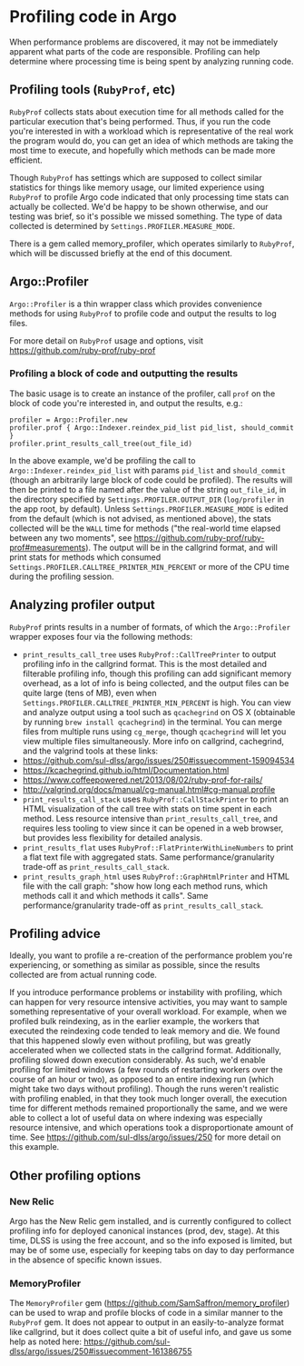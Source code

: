# Profiling code in Argo

When performance problems are discovered, it may not be immediately apparent what parts of the code are responsible.  Profiling can help determine where processing time is being spent by analyzing running code.


## Profiling tools (`RubyProf`, etc)

`RubyProf` collects stats about execution time for all methods called for the particular execution that's being performed.  Thus, if you run the code you're interested in with a workload which is representative of the real work the program would do, you can get an idea of which methods are taking the most time to execute, and hopefully which methods can be made more efficient.

Though `RubyProf` has settings which are supposed to collect similar statistics for things like memory usage, our limited experience using `RubyProf` to profile Argo code indicated that only processing time stats can actually be collected.  We'd be happy to be shown otherwise, and our testing was brief, so it's possible we missed something.  The type of data collected is determined by `Settings.PROFILER.MEASURE_MODE`.

There is a gem called memory_profiler, which operates similarly to `RubyProf`, which will be discussed briefly at the end of this document.


## Argo::Profiler

`Argo::Profiler` is a thin wrapper class which provides convenience methods for using `RubyProf` to profile code and output the results to log files.

For more detail on `RubyProf` usage and options, visit https://github.com/ruby-prof/ruby-prof

### Profiling a block of code and outputting the results

The basic usage is to create an instance of the profiler, call `prof` on the block of code you're interested in, and output the results, e.g.:
```
profiler = Argo::Profiler.new
profiler.prof { Argo::Indexer.reindex_pid_list pid_list, should_commit }
profiler.print_results_call_tree(out_file_id)
```

In the above example, we'd be profiling the call to `Argo::Indexer.reindex_pid_list` with params `pid_list` and `should_commit` (though an arbitrarily large block of code could be profiled).  The results will then be printed to a file named after the value of the string `out_file_id`, in the directory specified by `Settings.PROFILER.OUTPUT_DIR` (`log/profiler` in the app root, by default).  Unless `Settings.PROFILER.MEASURE_MODE` is edited from the default (which is not advised, as mentioned above), the stats collected will be the `WALL` time for methods ("the real-world time elapsed between any two moments", see https://github.com/ruby-prof/ruby-prof#measurements).  The output will be in the callgrind format, and will print stats for methods which consumed `Settings.PROFILER.CALLTREE_PRINTER_MIN_PERCENT` or more of the CPU time during the profiling session.


## Analyzing profiler output

`RubyProf` prints results in a number of formats, of which the `Argo::Profiler` wrapper exposes four via the following methods:
* `print_results_call_tree` uses `RubyProf::CallTreePrinter` to output profiling info in the callgrind format.  This is the most detailed and filterable profiling info, though this profiling can add significant memory overhead, as a lot of info is being collected, and the output files can be quite large (tens of MB), even when `Settings.PROFILER.CALLTREE_PRINTER_MIN_PERCENT` is high.  You can view and analyze output using a tool such as `qcachegrind` on OS X (obtainable by running `brew install qcachegrind`) in the terminal.  You can merge files from multiple runs using `cg_merge`, though `qcachegrind` will let you view multiple files simultaneously.  More info on callgrind, cachegrind, and the valgrind tools at these links:
 * https://github.com/sul-dlss/argo/issues/250#issuecomment-159094534
 * https://kcachegrind.github.io/html/Documentation.html
 * https://www.coffeepowered.net/2013/08/02/ruby-prof-for-rails/
 * http://valgrind.org/docs/manual/cg-manual.html#cg-manual.profile
* `print_results_call_stack` uses `RubyProf::CallStackPrinter` to print an HTML visualization of the call tree with stats on time spent in each method.  Less resource intensive than `print_results_call_tree`, and requires less tooling to view since it can be opened in a web browser, but provides less flexibility for detailed analysis.
* `print_results_flat` uses `RubyProf::FlatPrinterWithLineNumbers` to print a flat text file with aggregated stats.  Same performance/granularity trade-off as `print_results_call_stack`.
* `print_results_graph_html` uses `RubyProf::GraphHtmlPrinter` and HTML file with the call graph:  "show how long each method runs, which methods call it and which methods it calls".  Same performance/granularity trade-off as `print_results_call_stack`.


## Profiling advice

Ideally, you want to profile a re-creation of the performance problem you're experiencing, or something as similar as possible, since the results collected are from actual running code.

If you introduce performance problems or instability with profiling, which can happen for very resource intensive activities, you may want to sample something representative of your overall workload.  For example, when we profiled bulk reindexing, as in the earlier example, the workers that executed the reindexing code tended to leak memory and die.  We found that this happened slowly even without profiling, but was greatly accelerated when we collected stats in the callgrind format.  Additionally, profiling slowed down execution considerably.  As such, we'd enable profiling for limited windows (a few rounds of restarting workers over the course of an hour or two), as opposed to an entire indexing run (which might take two days without profiling).  Though the runs weren't realistic with profiling enabled, in that they took much longer overall, the execution time for different methods remained proportionally the same, and we were able to collect a lot of useful data on where indexing was especially resource intensive, and which operations took a disproportionate amount of time.  See https://github.com/sul-dlss/argo/issues/250 for more detail on this example.


## Other profiling options

### New Relic
Argo has the New Relic gem installed, and is currently configured to collect profiling info for deployed canonical instances (prod, dev, stage).  At this time, DLSS is using the free account, and so the info exposed is limited, but may be of some use, especially for keeping tabs on day to day performance in the absence of specific known issues.

### MemoryProfiler
The `MemoryProfiler` gem (https://github.com/SamSaffron/memory_profiler) can be used to wrap and profile blocks of code in a similar manner to the `RubyProf` gem.  It does not appear to output in an easily-to-analyze format like callgrind, but it does collect quite a bit of useful info, and gave us some help as noted here: https://github.com/sul-dlss/argo/issues/250#issuecomment-161386755
